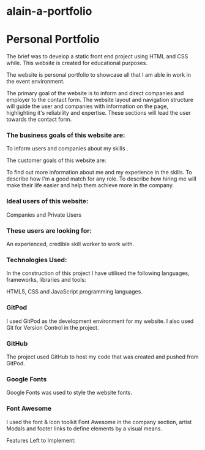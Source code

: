# alain-a-portfolio

<h1>Personal Portfolio</h1>

The brief was to develop a static front end project  using HTML and CSS while. This website is created for educational purposes.

The website is personal portfolio to showcase all that I am able in work in the event environment. 

The primary goal of the website is to inform and direct companies and employer to the contact form. The website layout and navigation structure will guide the user and companies with information on the page, highlighting it's reliability and expertise. 
These sections will lead the user towards the contact form.

<h3>The business goals of this website are:</h3>

To inform users  and companies about my skills .

The customer goals of this website are:

To find out more information about me and my experience in the skills.
To describe how I'm a good match for any role.
To describe how hiring me will make their life easier and help them achieve more in the company.

<h3>Ideal users of this website:</h3>

Companies and Private Users

<h3>These users are looking for:</h3>

An experienced, credible skill worker to work with.

<h3>Technologies Used:</h3>

In the construction of this project I have utilised the following languages, frameworks, libraries and tools:

HTML5, CSS and JavaScript programming languages.

<h3>GitPod</h3>
I used GitPod as the development environment for my website. I also used Git for Version Control in the project.

<h3>GitHub</h3>
The project used GitHub to host my code that was created and pushed from GitPod.

<h3>Google Fonts</h3>
Google Fonts was used to style the website fonts.

<h3>Font Awesome</h3>
I used the font & icon toolkit Font Awesome in the company section, artist Modals and footer links to define elements by a visual means.

Features Left to Implement:
